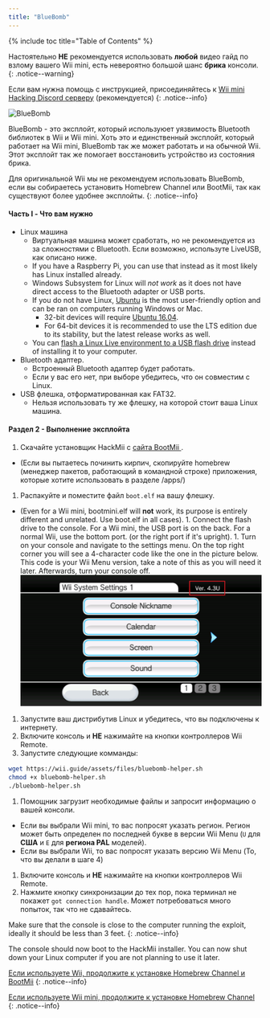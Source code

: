 ```yaml
---
title: "BlueBomb"
---
```


{% include toc title="Table of Contents" %}

Настоятельно **НЕ** рекомендуется использовать **любой** видео гайд по взлому вашего Wii mini, есть невероятно большой шанс **брика** консоли.
{: .notice--warning}

Если вам нужна помощь с инструкцией, присоединяйтесь к [ Wii mini Hacking Discord серверу](https://discord.gg/6ryxnkS) (рекомендуется)
{: .notice--info}

![BlueBomb](/images/bluebomb.png)

BlueBomb - это эксплойт, который используюет уязвимость Bluetooth библиотек в Wii и Wii mini. Хоть это и единственный эксплойт, который работает на Wii mini, BlueBomb так же может работать и на обычной Wii. Этот эксплойт так же помогает восстановить устройство из состояния брика.

Для оригинальной Wii мы не рекомендуем использовать BlueBomb, если вы собираетесь установить Homebrew Channel или BootMii, так как существуют более удобнее эксплойты.
{: .notice--info}

#### Часть I - Что вам нужно
- Linux машина
  - Виртуальная машина может сработать, но не рекомендуется из за сложностями с Bluetooth. Если возможно, используте LiveUSB, как описано ниже.
  - If you have a Raspberry Pi, you can use that instead as it most likely has Linux installed already.
  - Windows Subsystem for Linux will *not work* as it does not have direct access to the Bluetooth adapter or USB ports.
  - If you do not have Linux, [Ubuntu](https://ubuntu.com/download/desktop) is the most user-friendly option and can be ran on computers running Windows or Mac.
    - 32-bit devices will require [Ubuntu 16.04](http://releases.ubuntu.com/16.04/).
    - For 64-bit devices it is recommended to use the LTS edition due to its stability, but the latest release works as well.
  - You can [flash a Linux Live environment to a USB flash drive](https://ubuntu.com/tutorials/tutorial-create-a-usb-stick-on-windows#1-overview) instead of installing it to your computer.
- Bluetooth адаптер.
  - Встроенный Bluetooth адаптер будет работать.
  - Если у вас его нет, при выборе убедитесь, что он совместим с Linux.
- USB флешка, отформатированная как FAT32.
  - Нельзя использовать ту же флешку, на которой стоит ваша Linux машина.

#### Раздел 2 - Выполнение эксплойта
1. Скачайте установщик HackMii с [сайта BootMii ](https://bootmii.org/download/).
- (Если вы пытаетесь починить кирпич, скопируйте homebrew (менеджер пакетов, работающий в командной строке) приложения, которые хотите использовать в разделе /apps/)
1. Распакуйте и поместите файл `boot.elf` на вашу флешку.
- (Even for a Wii mini, bootmini.elf will **not** work, its purpose is entirely different and unrelated. Use boot.elf in all cases). 1. Connect the flash drive to the console. For a Wii mini, the USB port is on the back. For a normal Wii, use the bottom port. (or the right port if it's upright). 1. Turn on your console and navigate to the settings menu. On the top right corner you will see a 4-character code like the one in the picture below. This code is your Wii Menu version, take a note of this as you will need it later. Afterwards, turn your console off. ![SystemMenuVersion](/images/Wii/SystemMenuVersion.png)
1. Запустите ваш дистрибутив Linux и убедитесь, что вы подключены к интернету.
1. Включите консоль и **НЕ** нажимайте на кнопки контроллеров Wii Remote.
1. Запустите следующие комманды:
```bash
wget https://wii.guide/assets/files/bluebomb-helper.sh
chmod +x bluebomb-helper.sh
./bluebomb-helper.sh
```
1. Помощник загрузит необходимые файлы и запросит информацию о вашей консоли.
  - Если вы выбрали Wii mini, то вас попросят указать регион. Регион может быть определен по последней букве в версии Wii Menu (`U` для **США** и `E` для **региона PAL** моделей).
  - Если вы выбрали Wii, то вас попросят указать версию Wii Menu (То, что вы делали в шаге 4)
1. Включите консоль и **НЕ** нажимайте на кнопки контроллеров Wii Remote.
1. Нажмите кнопку синхронизации до тех пор, пока терминал не покажет `got connection handle`. Может потребоваться много попыток, так что не сдавайтесь.

Make sure that the console is close to the computer running the exploit, ideally it should be less than 3 feet.
{: .notice--info}

The console should now boot to the HackMii installer. You can now shut down your Linux computer if you are not planning to use it later.

[Если используете Wii, продолжите к установке Homebrew Channel и BootMii](hbc)
{: .notice--info}

[Если используете Wii mini, продолжите к установке Homebrew Channel](hbc-mini)
{: .notice--info}
